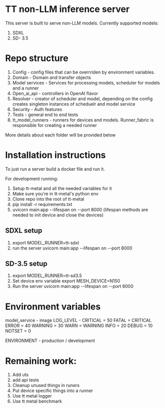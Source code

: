 # TT non-LLM inference server

This server is built to serve non-LLM models. Currently supported models:

1. SDXL
2. SD- 3.5

# Repo structure

1. Config - config files that can be overrriden by environment variables.
2. Domain - Domain and transfer objects
3. Model services - Services for processing models, scheduler for models and a runner
4. Open_ai_api - controllers in OpenAI flavor
5. Resolver - creator of scheduler and model, depending on the config creates singleton instances of scheduelr and model service
6. Security - Auth features
7. Tests - general end to end tests
8. tt_model_runners - runners for devices and models. Runner_fabric is responsible for creating a needed runner

More details about each folder will be provided below

# Installation instructions

To just run a server build a docker file and run it.

For development running:

1. Setup tt-metal and all the needed variables for it
2. Make sure you're in tt-metal's python env
3. Clone repo into the root of tt-metal
4. pip install -r requirements.txt
5. uvicorn main:app --lifespan on --port 8000 (lifespan methods are needed to init device and close the devices)

## SDXL setup

1. export MODEL_RUNNER=tt-sdxl
2. run the server uvicorn main:app --lifespan on --port 8000


## SD-3.5 setup

1. export MODEL_RUNNER=tt-sd3.5
2. Set device env variable export MESH_DEVICE=N150
3. Run the server uvicorn main:app --lifespan on --port 8000


# Environment variables

model_service - image
LOG_LEVEL - CRITICAL = 50
    FATAL = CRITICAL
    ERROR = 40
    WARNING = 30
    WARN = WARNING
    INFO = 20
    DEBUG = 10
    NOTSET = 0


ENVIRONMENT - production / development

# Remaining work:

 1. Add uts
 2. add api tests
 3. Cleanup unused things in runers
 4. Put device specific things into a runner
 5. Use tt metal logger
 6. Use tt metal benchmark
 